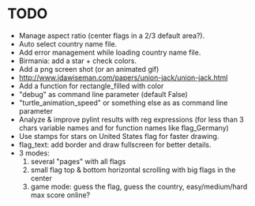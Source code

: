 # TODO
* Manage aspect ratio (center flags in a 2/3 default area?).
* Auto select country name file.
* Add error management while loading country name file.
* Birmania: add a star + check colors.
* Add a png screen shot (or an animated gif)
* http://www.jdawiseman.com/papers/union-jack/union-jack.html
* Add a function for rectangle_filled with color
* "debug" as command line parameter (default False)
* "turtle_animation_speed" or something else as as command line parameter
* Analyze & improve pylint results with reg expressions (for less than 3
  chars variable names and for function names like flag_Germany)
* Use stamps for stars on United States flag for faster drawing.
* flag_text: add border and draw fullscreen for better details.
* 3 modes:
  1) several "pages" with all flags
  2) small flag top & bottom horizontal scrolling with big flags in the center
  3) game mode: guess the flag, guess the country, easy/medium/hard
                max score online?
